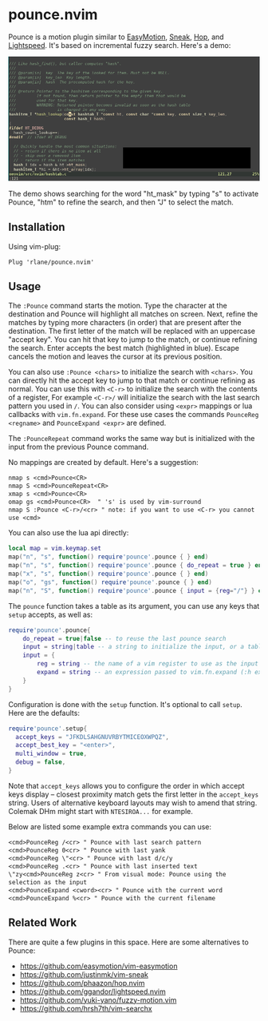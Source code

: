 # pounce.nvim

Pounce is a motion plugin similar to [EasyMotion][1], [Sneak][2], [Hop][3], and
[Lightspeed][4]. It's based on incremental fuzzy search. Here's a demo:

![demo](.assets/demo.gif)

The demo shows searching for the word "ht_mask" by typing "s" to activate
Pounce, "htm" to refine the search, and then "J" to select the match.

[1]: https://github.com/easymotion/vim-easymotion
[2]: https://github.com/justinmk/vim-sneak
[3]: https://github.com/phaazon/hop.nvim
[4]: https://github.com/ggandor/lightspeed.nvim

## Installation

Using vim-plug:

```
Plug 'rlane/pounce.nvim'
```

## Usage

The `:Pounce` command starts the motion. Type the character at the destination
and Pounce will highlight all matches on screen. Next, refine the matches by
typing more characters (in order) that are present after the destination. The
first letter of the match will be replaced with an uppercase "accept key". You
can hit that key to jump to the match, or continue refining the search. Enter
accepts the best match (highlighted in blue). Escape cancels the motion and
leaves the cursor at its previous position.

You can also use `:Pounce <chars>` to initialize the search with `<chars>`. You
can directly hit the accept key to jump to that match or continue refining as
normal. You can use this with `<C-r>` to initialize the search with the
contents of a register, For example `<C-r>/` will initialize the search with
the last search pattern you used in `/`. You can also consider using `<expr>`
mappings or lua callbacks with `vim.fn.expand`. For these use cases the
commands `PounceReg <regname>` and `PounceExpand <expr>` are defined.

The `:PounceRepeat` command works the same way but is initialized with the
input from the previous Pounce command.

No mappings are created by default. Here's a suggestion:

```vim
nmap s <cmd>Pounce<CR>
nmap S <cmd>PounceRepeat<CR>
xmap s <cmd>Pounce<CR>
omap gs <cmd>Pounce<CR>  " 's' is used by vim-surround
nmap S :Pounce <C-r>/<cr> " note: if you want to use <C-r> you cannot use <cmd>
```

You can also use the lua api directly:

```lua
local map = vim.keymap.set
map("n", "s", function() require'pounce'.pounce { } end)
map("n", "s", function() require'pounce'.pounce { do_repeat = true } end)
map("x", "s", function() require'pounce'.pounce { } end)
map("o", "gs", function() require'pounce'.pounce { } end)
map("n", "S", function() require'pounce'.pounce { input = {reg="/"} } end)
```

The `pounce` function takes a table as its argument, you can use any keys that
`setup` accepts, as well as:

```lua
require'pounce'.pounce{
    do_repeat = true|false -- to reuse the last pounce search
    input = string|table -- a string to initialize the input, or a table:
    input = {
        reg = string -- the name of a vim register to use as the input (:h registers)
        expand = string -- an expression passed to vim.fn.expand (:h expand())
    }
}
```

Configuration is done with the `setup` function. It's optional to call `setup`.
Here are the defaults:

```lua
require'pounce'.setup{
  accept_keys = "JFKDLSAHGNUVRBYTMICEOXWPQZ",
  accept_best_key = "<enter>",
  multi_window = true,
  debug = false,
}
```

Note that `accept_keys` allows you to configure the order in which accept keys
display – closest proximity match gets the first letter in the `accept_keys`
string. Users of alternative keyboard layouts may wish to amend that string.
Colemak DHm might start with `NTESIROA...` for example.

Below are listed some example extra commands you can use:

```vim
<cmd>PounceReg /<cr> " Pounce with last search pattern
<cmd>PounceReg 0<cr> " Pounce with last yank
<cmd>PounceReg \"<cr> " Pounce with last d/c/y
<cmd>PounceReg .<cr> " Pounce with last inserted text
\"zy<cmd>PounceReg z<cr> " From visual mode: Pounce using the selection as the input
<cmd>PounceExpand <cword><cr> " Pounce with the current word
<cmd>PounceExpand %<cr> " Pounce with the current filename
```

## Related Work

There are quite a few plugins in this space. Here are some alternatives to
Pounce:

- https://github.com/easymotion/vim-easymotion
- https://github.com/justinmk/vim-sneak
- https://github.com/phaazon/hop.nvim
- https://github.com/ggandor/lightspeed.nvim
- https://github.com/yuki-yano/fuzzy-motion.vim
- https://github.com/hrsh7th/vim-searchx
